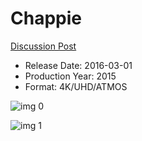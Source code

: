 # Chappie

[Discussion Post](https://www.avsforum.com/threads/bass-eq-for-filtered-movies.2995212/post-58012456)

* Release Date: 2016-03-01
* Production Year: 2015
* Format: 4K/UHD/ATMOS

![img 0](https://i.imgur.com/sMhZ6w2.jpg)

![img 1](https://i.imgur.com/uJ2m5v9.jpg)

